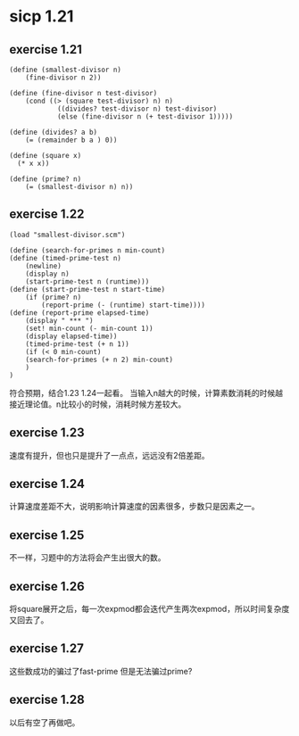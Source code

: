 # sicp 1.21

## exercise 1.21
<pre><code>(define (smallest-divisor n)
	(fine-divisor n 2))
	
(define (fine-divisor n test-divisor)
	(cond ((> (square test-divisor) n) n)
			((divides? test-divisor n) test-divisor)
			(else (fine-divisor n (+ test-divisor 1)))))
			
(define (divides? a b)
	(= (remainder b a ) 0))
	
(define (square x)
  (* x x))
  
(define (prime? n)
	(= (smallest-divisor n) n))</code></pre>
  
## exercise 1.22

<pre><code>(load "smallest-divisor.scm")

(define (search-for-primes n min-count)
(define (timed-prime-test n)
	(newline)
	(display n)
	(start-prime-test n (runtime)))	
(define (start-prime-test n start-time)
	(if (prime? n)
		(report-prime (- (runtime) start-time))))		
(define (report-prime elapsed-time)
	(display " *** ")
	(set! min-count (- min-count 1))
	(display elapsed-time))
	(timed-prime-test (+ n 1))
	(if (< 0 min-count) 
	(search-for-primes (+ n 2) min-count)
	)
)</code></pre>

符合预期，结合1.23 1.24一起看。
当输入n越大的时候，计算素数消耗的时候越接近理论值。n比较小的时候，消耗时候方差较大。

## exercise 1.23
速度有提升，但也只是提升了一点点，远远没有2倍差距。

## exercise 1.24
计算速度差距不大，说明影响计算速度的因素很多，步数只是因素之一。

## exercise 1.25
不一样，习题中的方法将会产生出很大的数。

## exercise 1.26
将square展开之后，每一次expmod都会迭代产生两次expmod，所以时间复杂度又回去了。

## exercise 1.27
这些数成功的骗过了fast-prime 但是无法骗过prime?

## exercise 1.28
以后有空了再做吧。